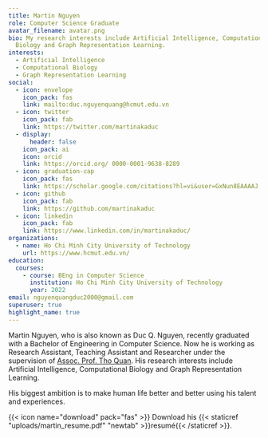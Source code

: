```yaml
---
title: Martin Nguyen
role: Computer Science Graduate
avatar_filename: avatar.png
bio: My research interests include Artificial Intelligence, Computational
  Biology and Graph Representation Learning.
interests:
  - Artificial Intelligence
  - Computational Biology
  - Graph Representation Learning
social:
  - icon: envelope
    icon_pack: fas
    link: mailto:duc.nguyenquang@hcmut.edu.vn
  - icon: twitter
    icon_pack: fab
    link: https://twitter.com/martinakaduc
  - display:
      header: false
    icon_pack: ai
    icon: orcid
    link: https://orcid.org/ 0000-0001-9638-8289
  - icon: graduation-cap
    icon_pack: fas
    link: https://scholar.google.com/citations?hl=vi&user=GxNun8EAAAAJ
  - icon: github
    icon_pack: fab
    link: https://github.com/martinakaduc
  - icon: linkedin
    icon_pack: fab
    link: https://www.linkedin.com/in/martinakaduc/
organizations:
  - name: Ho Chi Minh City University of Technology
    url: https://www.hcmut.edu.vn/
education:
  courses:
    - course: BEng in Computer Science
      institution: Ho Chi Minh City University of Technology
      year: 2022
email: nguyenquangduc2000@gmail.com
superuser: true
highlight_name: true
---
```

Martin Nguyen, who is also known as Duc Q. Nguyen, recently graduated with a Bachelor of Engineering in Computer Science. Now he is working as Research Assistant, Teaching Assistant and Researcher under the supervision of [Assoc. Prof. Tho Quan](http://www.cse.hcmut.edu.vn/qttho/doku.php?id=start). His research interests include Artificial Intelligence, Computational Biology and Graph Representation Learning.

His biggest ambition is to make human life better and better using his talent and experiences.

{{< icon name="download" pack="fas" >}} Download his {{< staticref "uploads/martin_resume.pdf" "newtab" >}}resumé{{< /staticref >}}.